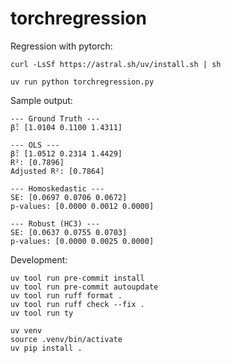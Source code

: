 # torchregression

Regression with pytorch:

```
curl -LsSf https://astral.sh/uv/install.sh | sh

uv run python torchregression.py
```

Sample output:

```
--- Ground Truth ---
β̂: [1.0104 0.1100 1.4311]

--- OLS ---
β̂: [1.0512 0.2314 1.4429]
R²: [0.7896]
Adjusted R²: [0.7864]

--- Homoskedastic ---
SE: [0.0697 0.0706 0.0672]
p-values: [0.0000 0.0012 0.0000]

--- Robust (HC3) ---
SE: [0.0637 0.0755 0.0703]
p-values: [0.0000 0.0025 0.0000]
```

Development:

```
uv tool run pre-commit install
uv tool run pre-commit autoupdate
uv tool run ruff format .
uv tool run ruff check --fix .
uv tool run ty

uv venv
source .venv/bin/activate
uv pip install .
```
